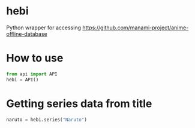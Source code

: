 # hebi
Python wrapper for accessing https://github.com/manami-project/anime-offline-database 

# How to use
```python
from api import API
hebi = API()
```
# Getting series data from title
```python
naruto = hebi.series("Naruto")
```



